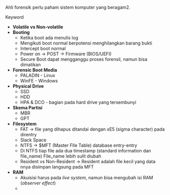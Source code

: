 Ahli forensik perlu paham sistem komputer yang beragam2.

Keyword
- **Volatile vs Non-volatile**
- **Booting**
	- Ketika boot ada menulis log
	- Mengikuti boot normal berpotensi menghilangkan barang bukti
	- Intercept boot normal
	- Power on -> POST -> Firmware (BIOS/UEFI)
	- Secure Boot dapat mengganggu proses forensil, namun bisa dimatikan
- **Forensic Boot Media**
	- PALADIN - Linux
	- WinFE - Windows
- **Physical Drive**
	- SSD
	- HDD
	- HPA & DCO - bagian pada hard drive yang tersembunyi
- **Skema Partisi**
	- MBR
	- GPT
- **Filesystem**
	- FAT -> file yang dihapus ditandai dengan xE5 (sigma character) pada direntry
	- Slack Space
	- NTFS -> $MFT (Master FIle Table) database entry-entry
	- Di NTFS tiap file ada dua timestamp (standard information dan file_name) File_name lebih sulit diubah
	- Resident vs Non-Resident -> Resident adalah file kecil yang data nnya disimpan langsung pada MFT
- **RAM**
	- Akuisisi harus pada *live system*, namun bisa mengubah isi RAM (*observer effect*)
	- 